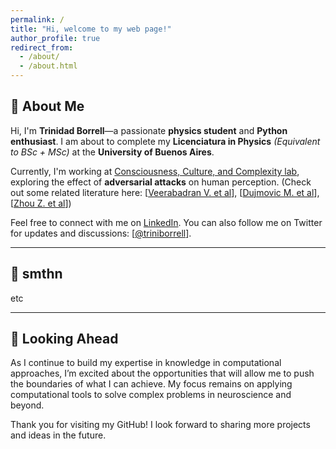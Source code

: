 ```yaml
---
permalink: /
title: "Hi, welcome to my web page!"
author_profile: true
redirect_from: 
  - /about/
  - /about.html
---
```


## 🔬 About Me

Hi, I'm **Trinidad Borrell**—a passionate **physics student** and **Python enthusiast**. I am about to complete my **Licenciatura in Physics** *(Equivalent to BSc + MSc)* at the **University of Buenos Aires**.

Currently, I'm working at [Consciousness, Culture, and Complexity lab](https://www.cocucolab.org/), exploring the effect of **adversarial attacks** on human perception. (Check out some related literature here: [[Veerabadran V. et al](https://www.nature.com/articles/s41467-023-40499-0#Sec18)], [[Dujmovic M. et al](https://elifesciences.org/articles/55978.pdf)], [[Zhou Z. et al](https://www.nature.com/articles/s41467-019-08931-6.pdf)])

Feel free to connect with me on [LinkedIn](https://www.linkedin.com/in/trinidad-borrell/). You can also follow me on Twitter for updates and discussions: [[@triniborrell](https://x.com/triniborrell)].

---

## 🧠 smthn

etc 

---

## 🧠 Looking Ahead

As I continue to build my expertise in  knowledge in computational approaches, I’m excited about the opportunities that will allow me to push the boundaries of what I can achieve. My focus remains on applying computational tools to solve complex problems in neuroscience and beyond.

Thank you for visiting my GitHub! I look forward to sharing more projects and ideas in the future.

